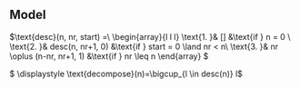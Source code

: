 ## Model

$\text{desc}(n, nr, start) =\\ \begin{array}{l l l}
\text{1. }& [] &\text{if } n = 0 \\
\text{2. }& desc(n, nr+1, 0) &\text{if } start = 0 \land nr < n\\
\text{3. }& nr \oplus (n-nr, nr+1, 1) &\text{if } nr \leq n
\end{array}
$

$ \displaystyle \text{decompose}(n)=\bigcup_{l \in desc(n)} l$